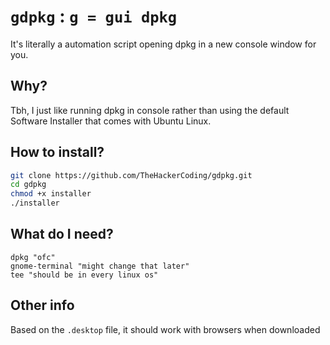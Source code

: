 # `gdpkg` : `g = gui dpkg`
It's literally a automation script opening dpkg in a new console window for you.
## Why?
Tbh, I just like running dpkg in console rather than using the default Software Installer that comes with Ubuntu Linux.
## How to install?
```sh
git clone https://github.com/TheHackerCoding/gdpkg.git
cd gdpkg
chmod +x installer
./installer
```
## What do I need?
```
dpkg "ofc"
gnome-terminal "might change that later"
tee "should be in every linux os"
```
## Other info
Based on the `.desktop` file, it should work with browsers when downloaded